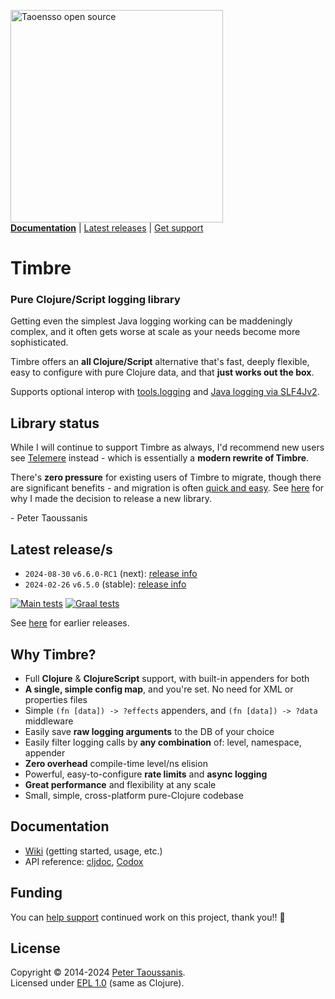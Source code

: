 <a href="https://www.taoensso.com/clojure" title="More stuff by @ptaoussanis at www.taoensso.com"><img src="https://www.taoensso.com/open-source.png" alt="Taoensso open source" width="340"/></a>  
[**Documentation**](#documentation) | [Latest releases](#latest-releases) | [Get support][GitHub issues]

# Timbre

### Pure Clojure/Script logging library

Getting even the simplest Java logging working can be maddeningly complex, and it often gets worse at scale as your needs become more sophisticated.

Timbre offers an **all Clojure/Script** alternative that's fast, deeply flexible, easy to configure with pure Clojure data, and that **just works out the box**.

Supports optional interop with [tools.logging](../../wiki/4-Interop#toolslogging) and [Java logging via SLF4Jv2](../../wiki/4-Interop#java-logging).

## Library status

While I will continue to support Timbre as always, I'd recommend new users see [Telemere](https://www.taoensso.com/telemere) instead - which is essentially a **modern rewrite of Timbre**.

There's **zero pressure** for existing users of Timbre to migrate, though there are significant benefits - and migration is often [quick and easy](https://github.com/taoensso/telemere/wiki/5-Migrating#from-timbre). See [here](https://github.com/taoensso/telemere/wiki/6-FAQ#why-not-just-update-timbre) for why I made the decision to release a new library.

\- Peter Taoussanis

## Latest release/s

- `2024-08-30` `v6.6.0-RC1` (next): [release info](../../releases/tag/v6.6.0-RC1)
- `2024-02-26` `v6.5.0` (stable): [release info](../../releases/tag/v6.5.0)

[![Main tests][Main tests SVG]][Main tests URL]
[![Graal tests][Graal tests SVG]][Graal tests URL]

See [here][GitHub releases] for earlier releases.

## Why Timbre?

- Full **Clojure** & **ClojureScript** support, with built-in appenders for both
- **A single, simple config map**, and you're set. No need for XML or properties files
- Simple `(fn [data]) -> ?effects` appenders, and `(fn [data]) -> ?data` middleware
- Easily save **raw logging arguments** to the DB of your choice
- Easily filter logging calls by **any combination** of: level, namespace, appender
- **Zero overhead** compile-time level/ns elision
- Powerful, easy-to-configure **rate limits** and **async logging**
- **Great performance** and flexibility at any scale
- Small, simple, cross-platform pure-Clojure codebase

## Documentation

- [Wiki][GitHub wiki] (getting started, usage, etc.)
- API reference: [cljdoc][cljdoc docs], [Codox][Codox docs]

## Funding

You can [help support][sponsor] continued work on this project, thank you!! 🙏

## License

Copyright &copy; 2014-2024 [Peter Taoussanis][].  
Licensed under [EPL 1.0](LICENSE.txt) (same as Clojure).

<!-- Common -->

[GitHub releases]: ../../releases
[GitHub issues]:   ../../issues
[GitHub wiki]:     ../../wiki

[Peter Taoussanis]: https://www.taoensso.com
[sponsor]:          https://www.taoensso.com/sponsor

<!-- Project -->

[Codox docs]:   https://taoensso.github.io/timbre/
[cljdoc docs]: https://cljdoc.org/d/com.taoensso/timbre/

[Clojars SVG]: https://img.shields.io/clojars/v/com.taoensso/timbre.svg
[Clojars URL]: https://clojars.org/com.taoensso/timbre

[Main tests SVG]:  https://github.com/taoensso/timbre/actions/workflows/main-tests.yml/badge.svg
[Main tests URL]:  https://github.com/taoensso/timbre/actions/workflows/main-tests.yml
[Graal tests SVG]: https://github.com/taoensso/timbre/actions/workflows/graal-tests.yml/badge.svg
[Graal tests URL]: https://github.com/taoensso/timbre/actions/workflows/graal-tests.yml
